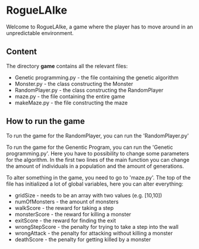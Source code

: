 # RogueLAIke

Welcome to RogueLAIke, a game where the player has to move around in an unpredictable environment.

## Content
The directory **game** contains all the relevant files:
* Genetic programming.py 	- the file containing the genetic algorithm
* Monster.py			- the class constructing the Monster
* RandomPlayer.py		- the class constructing the RandomPlayer
* maze.py			- the file containing the entire game
* makeMaze.py			- the file constructing the maze

## How to run the game
To run the game for the RandomPlayer, you can run the 'RandomPlayer.py'

To run the game for the Genentic Program, you can run the 'Genetic programming.py'. Here you have to possibility to change some parameters for the algorithm. In the first two lines of the main function you can change the amount of individuals in a population and the amount of generations.

To alter something in the game, you need to go to 'maze.py'. The top of the file has initialized a lot of global variables, here you can alter everything:
* gridSize		- needs to be an array with two values (e.g. [10,10])
* numOfMonsters 	- the amount of monsters
* walkScore		- the reward for taking a step
* monsterScore		- the reward for killing a monster
* exitScore		- the reward for finding the exit
* wrongStepScore	- the penalty for trying to take a step into the wall
* wrongAttack		- the penalty for attacking without killing a monster
* deathScore		- the penalty for getting killed by a monster
